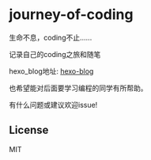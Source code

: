 # journey-of-coding

生命不息，coding不止......  

记录自己的coding之旅和随笔  

hexo_blog地址: [hexo-blog](https://libinghope.github.io/journey-of-coding/ "blog")  
  
也希望能对后面要学习编程的同学有所帮助。  

有什么问题或建议欢迎issue!

## License

MIT
